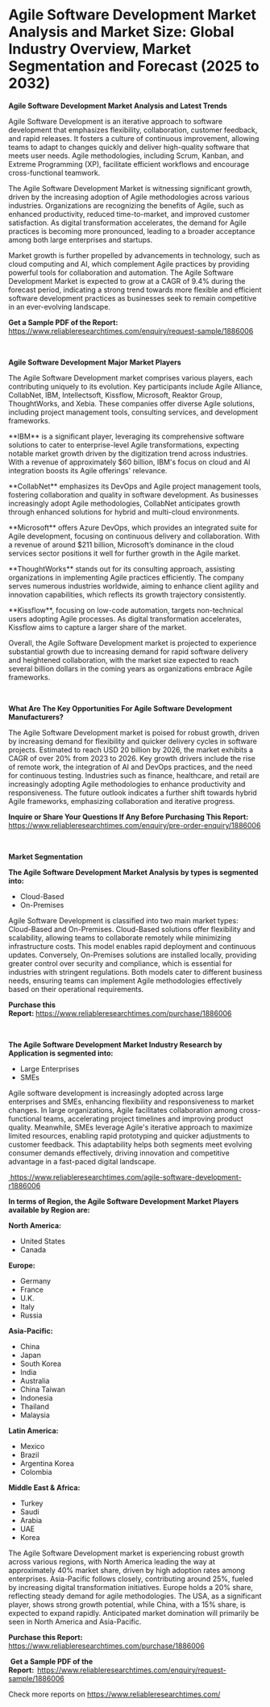 <p><h1>Agile Software Development Market Analysis and Market Size: Global Industry Overview, Market Segmentation and Forecast (2025 to 2032)</h1></p><p><strong>Agile Software Development Market Analysis and Latest Trends</strong></p>
<p><p>Agile Software Development is an iterative approach to software development that emphasizes flexibility, collaboration, customer feedback, and rapid releases. It fosters a culture of continuous improvement, allowing teams to adapt to changes quickly and deliver high-quality software that meets user needs. Agile methodologies, including Scrum, Kanban, and Extreme Programming (XP), facilitate efficient workflows and encourage cross-functional teamwork.</p><p>The Agile Software Development Market is witnessing significant growth, driven by the increasing adoption of Agile methodologies across various industries. Organizations are recognizing the benefits of Agile, such as enhanced productivity, reduced time-to-market, and improved customer satisfaction. As digital transformation accelerates, the demand for Agile practices is becoming more pronounced, leading to a broader acceptance among both large enterprises and startups.</p><p>Market growth is further propelled by advancements in technology, such as cloud computing and AI, which complement Agile practices by providing powerful tools for collaboration and automation. The Agile Software Development Market is expected to grow at a CAGR of 9.4% during the forecast period, indicating a strong trend towards more flexible and efficient software development practices as businesses seek to remain competitive in an ever-evolving landscape.</p></p>
<p><strong>Get a Sample PDF of the Report:&nbsp;</strong> <a href="https://www.reliableresearchtimes.com/enquiry/request-sample/1886006?utm_campaign=3284&utm_medium=2&utm_source=Github&utm_content=ia&utm_term=11032025&utm_id=agile-software-development">https://www.reliableresearchtimes.com/enquiry/request-sample/1886006</a></p>
<p>&nbsp;</p>
<p><strong>Agile Software Development Major Market Players</strong></p>
<p><p>The Agile Software Development market comprises various players, each contributing uniquely to its evolution. Key participants include Agile Alliance, CollabNet, IBM, Intellectsoft, Kissflow, Microsoft, Reaktor Group, ThoughtWorks, and Xebia. These companies offer diverse Agile solutions, including project management tools, consulting services, and development frameworks.</p><p>**IBM** is a significant player, leveraging its comprehensive software solutions to cater to enterprise-level Agile transformations, expecting notable market growth driven by the digitization trend across industries. With a revenue of approximately $60 billion, IBM's focus on cloud and AI integration boosts its Agile offerings' relevance.</p><p>**CollabNet** emphasizes its DevOps and Agile project management tools, fostering collaboration and quality in software development. As businesses increasingly adopt Agile methodologies, CollabNet anticipates growth through enhanced solutions for hybrid and multi-cloud environments.</p><p>**Microsoft** offers Azure DevOps, which provides an integrated suite for Agile development, focusing on continuous delivery and collaboration. With a revenue of around $211 billion, Microsoft’s dominance in the cloud services sector positions it well for further growth in the Agile market.</p><p>**ThoughtWorks** stands out for its consulting approach, assisting organizations in implementing Agile practices efficiently. The company serves numerous industries worldwide, aiming to enhance client agility and innovation capabilities, which reflects its growth trajectory consistently.</p><p>**Kissflow**, focusing on low-code automation, targets non-technical users adopting Agile processes. As digital transformation accelerates, Kissflow aims to capture a larger share of the market.</p><p>Overall, the Agile Software Development market is projected to experience substantial growth due to increasing demand for rapid software delivery and heightened collaboration, with the market size expected to reach several billion dollars in the coming years as organizations embrace Agile frameworks.</p></p>
<p>&nbsp;</p>
<p><strong>What Are The Key Opportunities For Agile Software Development Manufacturers?</strong></p>
<p><p>The Agile Software Development market is poised for robust growth, driven by increasing demand for flexibility and quicker delivery cycles in software projects. Estimated to reach USD 20 billion by 2026, the market exhibits a CAGR of over 20% from 2023 to 2026. Key growth drivers include the rise of remote work, the integration of AI and DevOps practices, and the need for continuous testing. Industries such as finance, healthcare, and retail are increasingly adopting Agile methodologies to enhance productivity and responsiveness. The future outlook indicates a further shift towards hybrid Agile frameworks, emphasizing collaboration and iterative progress.</p></p>
<p><strong>Inquire or Share Your Questions If Any Before Purchasing This Report:</strong> <a href="https://www.reliableresearchtimes.com/enquiry/pre-order-enquiry/1886006?utm_campaign=3284&utm_medium=2&utm_source=Github&utm_content=ia&utm_term=11032025&utm_id=agile-software-development">https://www.reliableresearchtimes.com/enquiry/pre-order-enquiry/1886006</a></p>
<p>&nbsp;</p>
<p><strong>Market Segmentation</strong></p>
<p><strong>The Agile Software Development Market Analysis by types is segmented into:</strong></p>
<p><ul><li>Cloud-Based</li><li>On-Premises</li></ul></p>
<p><p>Agile Software Development is classified into two main market types: Cloud-Based and On-Premises. Cloud-Based solutions offer flexibility and scalability, allowing teams to collaborate remotely while minimizing infrastructure costs. This model enables rapid deployment and continuous updates. Conversely, On-Premises solutions are installed locally, providing greater control over security and compliance, which is essential for industries with stringent regulations. Both models cater to different business needs, ensuring teams can implement Agile methodologies effectively based on their operational requirements.</p></p>
<p><strong>Purchase this Report:&nbsp;</strong><a href="https://www.reliableresearchtimes.com/purchase/1886006?utm_campaign=3284&utm_medium=2&utm_source=Github&utm_content=ia&utm_term=11032025&utm_id=agile-software-development">https://www.reliableresearchtimes.com/purchase/1886006</a></p>
<p>&nbsp;</p>
<p><strong>The Agile Software Development Market Industry Research by Application is segmented into:</strong></p>
<p><ul><li>Large Enterprises</li><li>SMEs</li></ul></p>
<p><p>Agile software development is increasingly adopted across large enterprises and SMEs, enhancing flexibility and responsiveness to market changes. In large organizations, Agile facilitates collaboration among cross-functional teams, accelerating project timelines and improving product quality. Meanwhile, SMEs leverage Agile's iterative approach to maximize limited resources, enabling rapid prototyping and quicker adjustments to customer feedback. This adaptability helps both segments meet evolving consumer demands effectively, driving innovation and competitive advantage in a fast-paced digital landscape.</p></p>
<p><a href="https://www.reliableresearchtimes.com/agile-software-development-r1886006?utm_campaign=3284&utm_medium=2&utm_source=Github&utm_content=ia&utm_term=11032025&utm_id=agile-software-development">&nbsp;https://www.reliableresearchtimes.com/agile-software-development-r1886006</a></p>
<p><strong>In terms of Region, the Agile Software Development Market Players available by Region are:</strong></p>
<p>
    <p> <strong> North America: </strong>
        <ul>
            <li>United States</li>
            <li>Canada</li>
        </ul>
        </p> 
    <p> <strong> Europe: </strong>
        <ul>
            <li>Germany</li>
            <li>France</li>
            <li>U.K.</li>
            <li>Italy</li>
            <li>Russia</li>
        </ul>
        </p> 
    <p> <strong> Asia-Pacific: </strong>
        <ul>
            <li>China</li>
            <li>Japan</li>
            <li>South Korea</li>
            <li>India</li>
            <li>Australia</li>
            <li>China Taiwan</li>
            <li>Indonesia</li>
            <li>Thailand</li>
            <li>Malaysia</li>
        </ul>
        </p> 
    <p> <strong> Latin America: </strong>
        <ul>
            <li>Mexico</li>
            <li>Brazil</li>
            <li>Argentina Korea</li>
            <li>Colombia</li>
        </ul>
        </p> 
    <p> <strong> Middle East & Africa: </strong>
        <ul>
            <li>Turkey</li>
            <li>Saudi</li>
            <li>Arabia</li>
            <li>UAE</li>
            <li>Korea</li>
        </ul>
    </p>
    </p>
<p><p>The Agile Software Development market is experiencing robust growth across various regions, with North America leading the way at approximately 40% market share, driven by high adoption rates among enterprises. Asia-Pacific follows closely, contributing around 25%, fueled by increasing digital transformation initiatives. Europe holds a 20% share, reflecting steady demand for agile methodologies. The USA, as a significant player, shows strong growth potential, while China, with a 15% share, is expected to expand rapidly. Anticipated market domination will primarily be seen in North America and Asia-Pacific.</p></p>
<p><strong>Purchase this Report: </strong><a href="https://www.reliableresearchtimes.com/purchase/1886006?utm_campaign=3284&utm_medium=2&utm_source=Github&utm_content=ia&utm_term=11032025&utm_id=agile-software-development">https://www.reliableresearchtimes.com/purchase/1886006</a></p>
<p>&nbsp;<strong>Get a Sample PDF of the Report:&nbsp;&nbsp;</strong><a href="https://www.reliableresearchtimes.com/enquiry/request-sample/1886006?utm_campaign=3284&utm_medium=2&utm_source=Github&utm_content=ia&utm_term=11032025&utm_id=agile-software-development">https://www.reliableresearchtimes.com/enquiry/request-sample/1886006</a></p>
<p><strong></strong></p>
<p>Check more reports on <a href="https://www.reliableresearchtimes.com/?utm_campaign=3284&utm_medium=2&utm_source=Github&utm_content=ia&utm_term=11032025&utm_id=agile-software-development">https://www.reliableresearchtimes.com/</a></p>